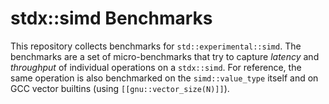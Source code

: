 # stdx::simd Benchmarks

This repository collects benchmarks for `std::experimental::simd`. The 
benchmarks are a set of micro-benchmarks that try to capture *latency* and 
*throughput* of individual operations on a `stdx::simd`. For reference, the 
same operation is also benchmarked on the `simd::value_type` itself and on GCC 
vector builtins (using `[[gnu::vector_size(N)]]`).
